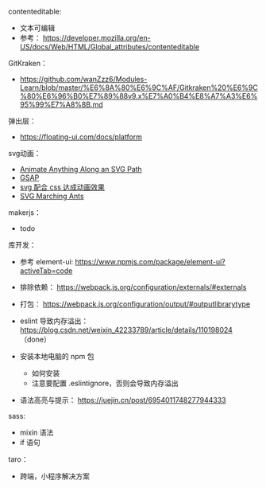 contenteditable:

* 文本可编辑
* 参考： https://developer.mozilla.org/en-US/docs/Web/HTML/Global_attributes/contenteditable

GitKraken：

* https://github.com/wanZzz6/Modules-Learn/blob/master/%E6%8A%80%E6%9C%AF/Gitkraken%20%E6%9C%80%E6%96%B0%E7%89%88v9.x%E7%A0%B4%E8%A7%A3%E6%95%99%E7%A8%8B.md

弹出层：

* https://floating-ui.com/docs/platform

svg动画：

* [Animate Anything Along an SVG Path](https://tympanus.net/codrops/2022/01/19/animate-anything-along-an-svg-path/)
* [GSAP](https://github.com/greensock/GSAP)
* [svg 配合 css 达成动画效果](https://www.tiny.cloud/blog/guide-svg-animation/)
* [SVG Marching Ants](https://css-tricks.com/svg-marching-ants/)

makerjs：

* todo

库开发：

* 参考 element-ui: https://www.npmjs.com/package/element-ui?activeTab=code
* 排除依赖： https://webpack.js.org/configuration/externals/#externals
* 打包： https://webpack.js.org/configuration/output/#outputlibrarytype
* eslint 导致内存溢出：https://blog.csdn.net/weixin_42233789/article/details/110198024  （done）
* 安装本地电脑的 npm 包

  * 如何安装
  * 注意要配置 .eslintignore，否则会导致内存溢出

* 语法高亮与提示： https://juejin.cn/post/6954011748277944333

sass:

* mixin 语法
* if 语句

taro：

* 跨端，小程序解决方案